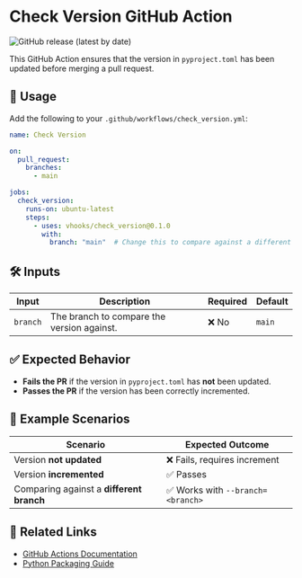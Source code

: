 # Check Version GitHub Action

![GitHub release (latest by date)](https://img.shields.io/github/v/release/villoro/vhooks)

This GitHub Action ensures that the version in `pyproject.toml` has been updated before merging a pull request.

## 🚀 Usage

Add the following to your `.github/workflows/check_version.yml`:

```yaml
name: Check Version

on:
  pull_request:
    branches:
      - main

jobs:
  check_version:
    runs-on: ubuntu-latest
    steps:
      - uses: vhooks/check_version@0.1.0
        with:
          branch: "main"  # Change this to compare against a different branch
```

## 🛠️ Inputs

| Input     | Description                                | Required | Default |
|-----------|--------------------------------------------|----------|---------|
| `branch`  | The branch to compare the version against. | ❌ No   | `main`  |

## ✅ Expected Behavior

- **Fails the PR** if the version in `pyproject.toml` has **not** been updated.
- **Passes the PR** if the version has been correctly incremented.

## 🎯 Example Scenarios

| Scenario | Expected Outcome |
|----------|------------------|
| Version **not updated** | ❌ Fails, requires increment |
| Version **incremented** | ✅ Passes |
| Comparing against a **different branch** | ✅ Works with `--branch=<branch>` |

## 🔗 Related Links

- [GitHub Actions Documentation](https://docs.github.com/en/actions)
- [Python Packaging Guide](https://packaging.python.org/)
